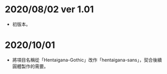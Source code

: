 # 2020/08/02 ver 1.01
* 初版本。

# 2020/10/01
* 將項目名稱從「Hentaigana-Gothic」改作「hentaigana-sans」，契合後續圓體製作的需要。
